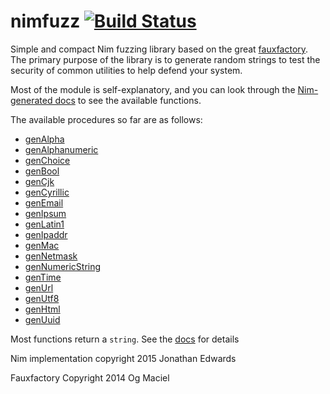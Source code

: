 # nimfuzz [![Build Status](https://travis-ci.org/apense/nimfuzz.svg?branch=master)](https://travis-ci.org/apense/nimfuzz)
Simple and compact Nim fuzzing library based on the great 
[fauxfactory](https://github.com/omaciel/fauxfactory). 
The primary purpose of the library is to generate random strings to test the 
security of common utilities to help defend your system.

Most of the module is self-explanatory, and you can look through the 
[Nim-generated docs](https://apense.github.io/nimfuzz) to see the available functions.

The available procedures so far are as follows:
  - [genAlpha](https://apense.github.io/nimfuzz/nimfuzz.html#genAlpha)
  - [genAlphanumeric](https://apense.github.io/nimfuzz/nimfuzz.html#genAlphanumeric)
  - [genChoice](https://apense.github.io/nimfuzz/nimfuzz.html#genChoice)
  - [genBool](https://apense.github.io/nimfuzz/nimfuzz.html#genBool)
  - [genCjk](https://apense.github.io/nimfuzz/nimfuzz.html#genCjk)
  - [genCyrillic](https://apense.github.io/nimfuzz/nimfuzz.html#genCyrillic)
  - [genEmail](https://apense.github.io/nimfuzz/nimfuzz.html#genEmail)
  - [genIpsum](https://apense.github.io/nimfuzz/nimfuzz.html#genIpsum)
  - [genLatin1](https://apense.github.io/nimfuzz/nimfuzz.html#genLatin1)
  - [genIpaddr](https://apense.github.io/nimfuzz/nimfuzz.html#genIpaddr)
  - [genMac](https://apense.github.io/nimfuzz/nimfuzz.html#genMac)
  - [genNetmask](https://apense.github.io/nimfuzz/nimfuzz.html#genNetmask)
  - [genNumericString](https://apense.github.io/nimfuzz/nimfuzz.html#genNumericString)
  - [genTime](https://apense.github.io/nimfuzz/nimfuzz.html#genTime)
  - [genUrl](https://apense.github.io/nimfuzz/nimfuzz.html#genUrl)
  - [genUtf8](https://apense.github.io/nimfuzz/nimfuzz.html#genUtf8)
  - [genHtml](https://apense.github.io/nimfuzz/nimfuzz.html#genHtml)
  - [genUuid](https://apense.github.io/nimfuzz/nimfuzz.html#genUuid)

Most functions return a `string`. See the 
[docs](https://apense.github.io/nimfuzz) for details

Nim implementation copyright 2015 Jonathan Edwards

Fauxfactory Copyright 2014 Og Maciel
